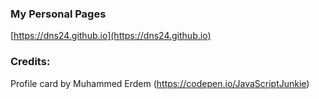 ### My Personal Pages

[https://dns24.github.io](https://dns24.github.io)

### Credits:
Profile card by Muhammed Erdem (https://codepen.io/JavaScriptJunkie)
